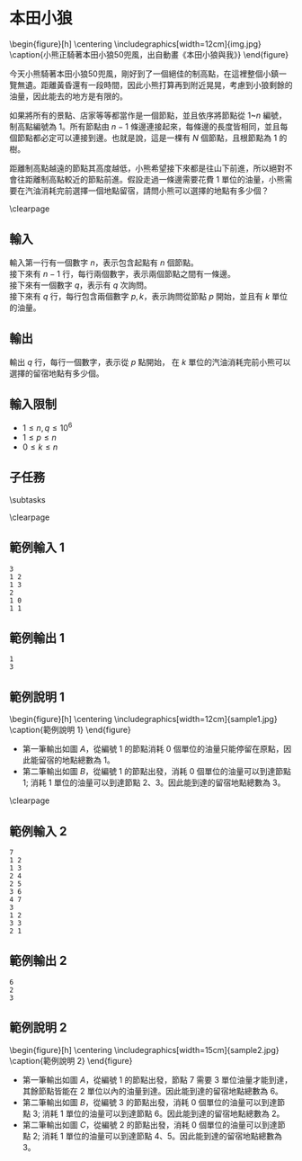 # 本田小狼

\begin{figure}[h]
\centering
\includegraphics[width=12cm]{img.jpg}
\caption{小熊正騎著本田小狼50兜風，出自動畫《本田小狼與我》}
\end{figure}

今天小熊騎著本田小狼50兜風，剛好到了一個絕佳的制高點，在這裡整個小鎮一覽無遺。距離黃昏還有一段時間，因此小熊打算再到附近晃晃，考慮到小狼剩餘的油量，因此能去的地方是有限的。

如果將所有的景點、店家等等都當作是一個節點，並且依序將節點從 $1$~$n$ 編號，制高點編號為 $1$。所有節點由 $n-1$ 條邊連接起來，每條邊的長度皆相同，並且每個節點都必定可以連接到邊。也就是說，這是一棵有 $N$ 個節點，且根節點為 $1$ 的樹。

距離制高點越遠的節點其高度越低，小熊希望接下來都是往山下前進，所以絕對不會往距離制高點較近的節點前進。假設走過一條邊需要花費 $1$ 單位的油量，小熊需要在汽油消耗完前選擇一個地點留宿，請問小熊可以選擇的地點有多少個？

\clearpage

## 輸入
輸入第一行有一個數字 $n$，表示包含起點有 $n$ 個節點。  
接下來有 $n-1$ 行，每行兩個數字，表示兩個節點之間有一條邊。  
接下來有一個數字 $q$，表示有 $q$ 次詢問。  
接下來有 $q$ 行，每行包含兩個數字 $p, k$，表示詢問從節點 $p$ 開始，並且有 $k$ 單位的油量。  

## 輸出
輸出 $q$ 行，每行一個數字，表示從 $p$ 點開始， 在 $k$ 單位的汽油消耗完前小熊可以選擇的留宿地點有多少個。  

## 輸入限制
- $1 \le n,q \le 10^6$
- $1 \le p \le n$
- $0 \le k \le n$

## 子任務

\subtasks

\clearpage

## 範例輸入 1
```
3
1 2
1 3
2
1 0
1 1
```

## 範例輸出 1
```
1
3
```

## 範例說明 1

\begin{figure}[h] \centering \includegraphics[width=12cm]{sample1.jpg} \caption{範例說明 1} \end{figure}

- 第一筆輸出如圖 $A$，從編號 $1$ 的節點消耗 $0$ 個單位的油量只能停留在原點，因此能留宿的地點總數為 $1$。  
- 第二筆輸出如圖 $B$，從編號 $1$ 的節點出發，消耗 $0$ 個單位的油量可以到達節點 $1$; 消耗 $1$ 單位的油量可以到達節點 $2$、$3$。因此能到達的留宿地點總數為 $3$。

\clearpage

## 範例輸入 2
```
7
1 2
1 3
2 4
2 5
3 6
4 7
3
1 2
3 3
2 1
```

## 範例輸出 2
```
6
2
3
```

## 範例說明 2

\begin{figure}[h] \centering \includegraphics[width=15cm]{sample2.jpg} \caption{範例說明 2} \end{figure}

- 第一筆輸出如圖 $A$，從編號 $1$ 的節點出發，節點 $7$ 需要 $3$ 單位油量才能到達，其餘節點皆能在 $2$ 單位以內的油量到達。因此能到達的留宿地點總數為 $6$。
- 第二筆輸出如圖 $B$，從編號 $3$ 的節點出發，消耗 $0$ 個單位的油量可以到達節點 $3$; 消耗 $1$ 單位的油量可以到達節點 $6$。因此能到達的留宿地點總數為 $2$。
- 第二筆輸出如圖 $C$，從編號 $2$ 的節點出發，消耗 $0$ 個單位的油量可以到達節點 $2$; 消耗 $1$ 單位的油量可以到達節點 $4$、$5$。因此能到達的留宿地點總數為 $3$。
